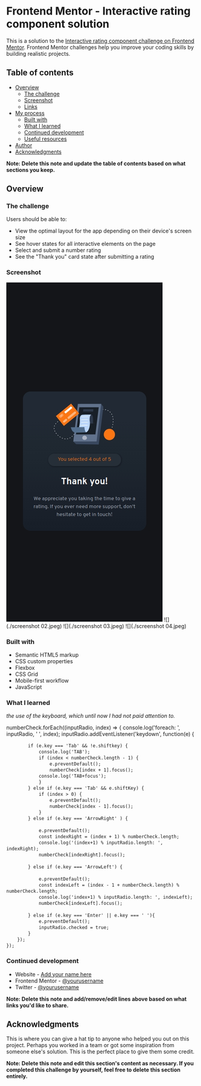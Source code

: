 # Frontend Mentor - Interactive rating component solution

This is a solution to the [Interactive rating component challenge on Frontend Mentor](https://www.frontendmentor.io/challenges/interactive-rating-component-koxpeBUmI). Frontend Mentor challenges help you improve your coding skills by building realistic projects. 

## Table of contents

- [Overview](#overview)
  - [The challenge](#the-challenge)
  - [Screenshot](#screenshot)
  - [Links](#links)
- [My process](#my-process)
  - [Built with](#built-with)
  - [What I learned](#what-i-learned)
  - [Continued development](#continued-development)
  - [Useful resources](#useful-resources)
- [Author](#author)
- [Acknowledgments](#acknowledgments)

**Note: Delete this note and update the table of contents based on what sections you keep.**

## Overview

### The challenge

Users should be able to:

- View the optimal layout for the app depending on their device's screen size
- See hover states for all interactive elements on the page
- Select and submit a number rating
- See the "Thank you" card state after submitting a rating

### Screenshot

![](./screenshot01.jpeg)
![](./screenshot 02.jpeg)
![](./screenshot 03.jpeg)
![](./screenshot 04.jpeg)

### Built with

- Semantic HTML5 markup
- CSS custom properties
- Flexbox
- CSS Grid
- Mobile-first workflow
- JavaScript 

### What I learned

*the use of the keyboard, which until now I had not paid attention to.*

  numberCheck.forEach((inputRadio, index) => {
        console.log('foreach: ', inputRadio, ' ', index); 
        inputRadio.addEventListener('keydown', function(e) {
            
            if (e.key === 'Tab' && !e.shiftkey) {
                console.log('TAB');
                if (index < numberCheck.length - 1) {
                    e.preventDefault();
                    numberCheck[index + 1].focus();
                console.log('TAB+focus');
                } 
            } else if (e.key === 'Tab' && e.shiftKey) {
                if (index > 0) {
                    e.preventDefault();
                    numberCheck[index - 1].focus();
                }
            } else if (e.key === 'ArrowRight' ) {

                e.preventDefault();
                const indexRight = (index + 1) % numberCheck.length;
                console.log('(index+1) % inputRadio.length: ', indexRight);
                numberCheck[indexRight].focus();

            } else if (e.key === 'ArrowLeft') {

                e.preventDefault();
                const indexLeft = (index - 1 + numberCheck.length) % numberCheck.length;
                console.log('index+1) % inputRadio.length: ', indexLeft);
                numberCheck[indexLeft].focus();

            } else if (e.key === 'Enter' || e.key === ' '){
                e.preventDefault();
                inputRadio.checked = true;
            } 
        });
    });

### Continued development



- Website - [Add your name here](https://www.your-site.com)
- Frontend Mentor - [@yourusername](https://www.frontendmentor.io/profile/yourusername)
- Twitter - [@yourusername](https://www.twitter.com/yourusername)

**Note: Delete this note and add/remove/edit lines above based on what links you'd like to share.**

## Acknowledgments

This is where you can give a hat tip to anyone who helped you out on this project. Perhaps you worked in a team or got some inspiration from someone else's solution. This is the perfect place to give them some credit.

**Note: Delete this note and edit this section's content as necessary. If you completed this challenge by yourself, feel free to delete this section entirely.**

